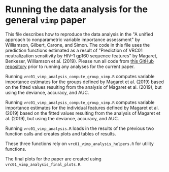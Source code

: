 # Running the data analysis for the general `vimp` paper

This file describes how to reproduce the data analysis in the "A unified approach to nonparametric variable importance assessment" by Williamson, Gilbert, Carone, and Simon. The code in this file uses the prediction functions estimated as a result of "Prediction of VRC01 neutralization sensitivity by HIV-1 gp160 sequence features" by Magaret, Benkeser, Williamson et al. (2019). Please run all code from [this GitHub repository](https://github.com/benkeser/vrc01) prior to running any analyses for the current paper.

Running `vrc01_vimp_analysis_compute_group_vimp.R` computes variable importance estimates for the groups defined by Magaret et al. (2019) based on the fitted values resulting from the analysis of Magaret et al. (2019), but using the deviance, accuracy, and AUC.

Running `vrc01_vimp_analysis_compute_group_vimp.R` computes variable importance estimates for the individual features defined by Magaret et al. (2019) based on the fitted values resulting from the analysis of Magaret et al. (2019), but using the deviance, accuracy, and AUC.


Running `vrc01_vimp_analysis.R` loads in the results of the previous two function calls and creates plots and tables of results.

These three functions rely on `vrc01_vimp_analysis_helpers.R` for utility functions.

The final plots for the paper are created using `vrc01_vimp_analysis_final_plots.R`.
